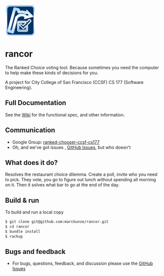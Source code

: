 <img src="https://raw.githubusercontent.com/marckunze/rancor/master/public/images/logo_cbg_100x100.png?token=AJCL9EOpTQswQiR_FsoQlXwhuB6DH10Fks5UkMxCwA%3D%3D">

# rancor
The Ranked Choice voting tool. Because sometimes you need the computer to help make these kinds of decisions for you.

A project for City College of San Francisco (CCSF) CS 177 (Software Engineering).

## Full Documentation
See the [Wiki](https://github.com/marckunze/rancor/wiki) for the functional spec, and other information.

## Communication
* Google Group: [ranked-chooser-ccsf-cs177](groups.google.com/forum/#!forum/ranked-chooser-ccsf-cs177)
* Oh, and we've got issues , [GitHub Issues](https://github.com/marckunze/rancor/issues), but who doesn't

## What does it do?
Resolves the restaurant choice dilemma. Create a poll, invite who you need to pick. They vote, you go to figure out lunch without spending all morning on it. Then it solves what bar to go at the end of the day.

## Build & run
To build and run a local copy

```
$ git clone git@github.com:marckunze/rancor.git
$ cd rancor
$ bundle install
$ rackup
```

## Bugs and feedback
* For bugs, questions, feedback, and discussion please use the [GitHub Issues](https://github.com/marckunze/rancor/issues)
